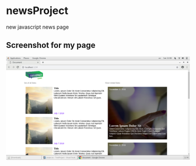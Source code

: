 # newsProject
new javascript news page
## Screenshot for my page
![final Result](https://github.com/ranasaadnoori/newsProject/blob/master/Screenshot%20from%202018-11-10%2021-08-18.png)
